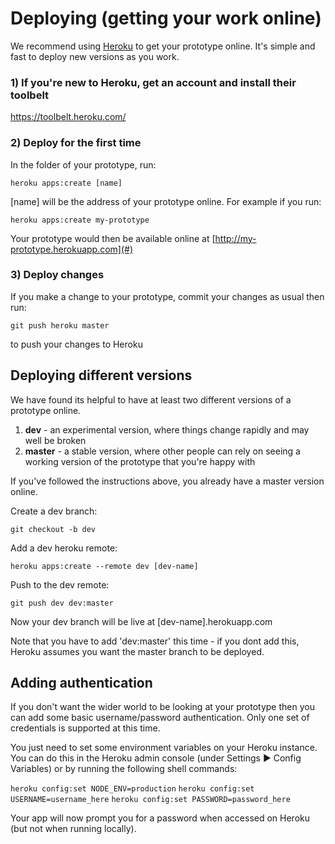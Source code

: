 # Deploying (getting your work online)

We recommend using [Heroku](http://wwww.heroku.com) to get your prototype online. It's simple and fast to deploy new versions as you work.

### 1) If you're new to Heroku, get an account and install their toolbelt

https://toolbelt.heroku.com/

### 2) Deploy for the first time

In the folder of your prototype, run:

`heroku apps:create [name]`

[name] will be the address of your prototype online. For example if you run:

`heroku apps:create my-prototype`

Your prototype would then be available online at [http://my-prototype.herokuapp.com](#)

### 3) Deploy changes

If you make a change to your prototype, commit your changes as usual then run:

`git push heroku master`

to push your changes to Heroku

## Deploying different versions

We have found its helpful to have at least two different versions of a prototype online.

1. **dev** - an experimental version, where things change rapidly and may well be broken
2. **master** - a stable version, where other people can rely on seeing a working version of the prototype that you're happy with

If you've followed the instructions above, you already have a master version online.

Create a dev branch:

`git checkout -b dev`

Add a dev heroku remote:

`heroku apps:create --remote dev [dev-name]`

Push to the dev remote:

`git push dev dev:master`

Now your dev branch will be live at [dev-name].herokuapp.com

Note that you have to add 'dev:master' this time - if you dont add this, Heroku assumes you want the master branch to be deployed.

## Adding authentication

If you don't want the wider world to be looking at your prototype then you can add some basic username/password authentication. Only one set of credentials is supported at this time.

You just need to set some environment variables on your Heroku instance. You can do this in the Heroku admin console (under Settings ▶ Config Variables) or by running the following shell commands:

`heroku config:set NODE_ENV=production`
`heroku config:set USERNAME=username_here`
`heroku config:set PASSWORD=password_here`

Your app will now prompt you for a password when accessed on Heroku (but not when running locally).

